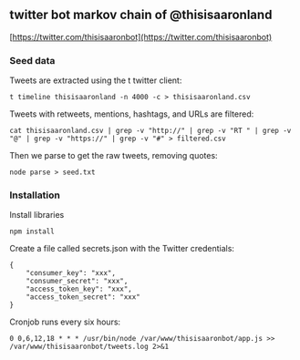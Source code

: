 ## twitter bot markov chain of @thisisaaronland

[https://twitter.com/thisisaaronbot](https://twitter.com/thisisaaronbot)

### Seed data

Tweets are extracted using the t twitter client:

	t timeline thisisaaronland -n 4000 -c > thisisaaronland.csv

Tweets with retweets, mentions, hashtags, and URLs are filtered:

	cat thisisaaronland.csv | grep -v "http://" | grep -v "RT " | grep -v "@" | grep -v "https://" | grep -v "#" > filtered.csv
	
Then we parse to get the raw tweets, removing quotes:

	node parse > seed.txt

### Installation

Install libraries

	npm install

Create a file called secrets.json with the Twitter credentials:

	{
	    "consumer_key": "xxx",
	    "consumer_secret": "xxx",
	    "access_token_key": "xxx",
	    "access_token_secret": "xxx"
	}
	
Cronjob runs every six hours:

	0 0,6,12,18 * * * /usr/bin/node /var/www/thisisaaronbot/app.js >> /var/www/thisisaaronbot/tweets.log 2>&1
